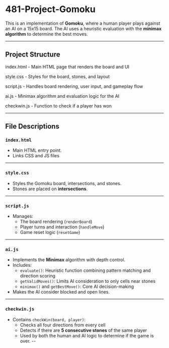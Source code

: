 # 481-Project-Gomoku

This is an implementation of **Gomoku**, where a human player plays against an AI on a 15x15 board. The AI uses a heuristic evaluation with the **minimax algorithm** to determine the best moves.

---

## Project Structure

index.html - Main HTML page that renders the board and UI

style.css - Styles for the board, stones, and layout

script.js - Handles board rendering, user input, and gameplay flow

ai.js - Minimax algorithm and evaluation logic for the AI

checkwin.js - Function to check if a player has won



---

##  File Descriptions

### `index.html`
- Main HTML entry point.
- Links CSS and JS files

---

### `style.css`
- Styles the Gomoku board, intersections, and stones.
- Stones are placed on **intersections**.

---

### `script.js`
- Manages:
  - The board rendering (`renderBoard`)
  - Player turns and interaction (`handleMove`)
  - Game reset logic (`resetGame`)

---

### `ai.js`
- Implements the **Minimax** algorithm with depth control.
- Includes:
  - `evaluate()`: Heuristic function combining pattern matching and direction scoring
  - `getValidMoves()`: Limits AI consideration to only cells near stones
  - `minimax()` and `getBestMove()`: Core AI decision-making
- Makes the AI consider blocked and open lines.

---

### `checkwin.js`
- Contains `checkWin(board, player)`:
  - Checks all four directions from every cell
  - Detects if there are **5 consecutive stones** of the same player
  - Used by both the human and AI logic to determine if the game is over.
--  
